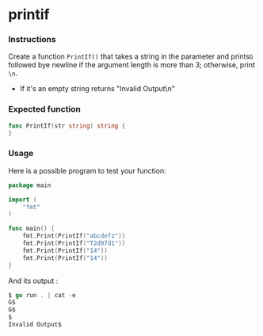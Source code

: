 # printif

### Instructions

Create a function  `PrintIf()` that takes a string in the parameter and prints`G` followed bye newline if the argument length is more than 3; otherwise, print `\n`.

- If it's an empty string returns "Invalid Output\n"

### Expected function

```go
func PrintIf(str string) string {
}
```

### Usage

Here is a possible program to test your function:

```go
package main

import (
	"fmt"
)

func main() {
    fmt.Print(PrintIf("abcdefz"))
    fmt.Print(PrintIf("T2d97d1"))
    fmt.Print(PrintIf("14"))
    fmt.Print(PrintIf("14"))
}
```

And its output :

```go
$ go run . | cat -e
G$
G$
$
Invalid Output$
```
